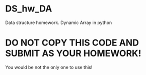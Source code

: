 # DS_hw_DA
Data structure homework. Dynamic Array in python

# DO NOT COPY THIS CODE AND SUBMIT AS YOUR HOMEWORK!
You would be not the only one to use this!
